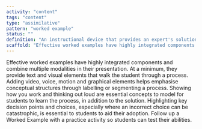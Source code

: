```yaml
---
activity: "content"
tags: "content"
type: "assimilative"
pattern: "worked example"
status: ""
definition: "An instructional device that provides an expert's solution to a given problem for a learner to study."
scaffold: "Effective worked examples have highly integrated components and combine multiple modalities in their presentation. At a minimum, they provide text and visual elements that walk the student through a process. Adding video, voice, motion and graphical elements helps emphasise conceptual structures through labelling or segmenting a process. Showing how you work and thinking out loud are essential concepts to model for students to learn the process, in addition to the solution. Highlighting key decision points and choices, especially where an incorrect choice can be catastrophic, is essential to students to aid their adoption. Follow up a Worked Example with a practice activity so students can test their abilities."
---
```


Effective worked examples have highly integrated components and combine multiple modalities in their presentation. At a minimum, they provide text and visual elements that walk the student through a process. Adding video, voice, motion and graphical elements helps emphasise conceptual structures through labelling or segmenting a process. Showing how you work and thinking out loud are essential concepts to model for students to learn the process, in addition to the solution. Highlighting key decision points and choices, especially where an incorrect choice can be catastrophic, is essential to students to aid their adoption. Follow up a Worked Example with a practice activity so students can test their abilities.

